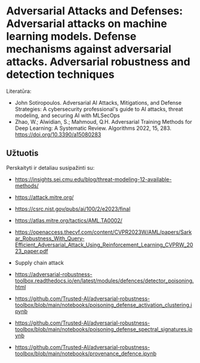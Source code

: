 # Adversarial Attacks and Defenses: Adversarial attacks on machine learning models. Defense mechanisms against adversarial attacks. Adversarial robustness and detection techniques

Literatūra:
* 	John Sotiropoulos. Adversarial AI Attacks, Mitigations, and Defense Strategies: A cybersecurity professional's guide to AI attacks, threat modeling, and securing AI with MLSecOps
* 	Zhao, W.; Alwidian, S.; Mahmoud, Q.H. Adversarial Training Methods for Deep Learning: A Systematic Review. Algorithms 2022, 15, 283. https://doi.org/10.3390/a15080283


## Užtuotis

Perskaityti ir detaliau susipažinti su:
* https://insights.sei.cmu.edu/blog/threat-modeling-12-available-methods/
* https://attack.mitre.org/
* https://csrc.nist.gov/pubs/ai/100/2/e2023/final
* https://atlas.mitre.org/tactics/AML.TA0002/
* https://openaccess.thecvf.com/content/CVPR2023W/AML/papers/Sarkar_Robustness_With_Query-Efficient_Adversarial_Attack_Using_Reinforcement_Learning_CVPRW_2023_paper.pdf
* Supply chain attack

  
* https://adversarial-robustness-toolbox.readthedocs.io/en/latest/modules/defences/detector_poisoning.html
* https://github.com/Trusted-AI/adversarial-robustness-toolbox/blob/main/notebooks/poisoning_defense_activation_clustering.ipynb
* https://github.com/Trusted-AI/adversarial-robustness-toolbox/blob/main/notebooks/poisoning_defense_spectral_signatures.ipynb
* https://github.com/Trusted-AI/adversarial-robustness-toolbox/blob/main/notebooks/provenance_defence.ipynb



